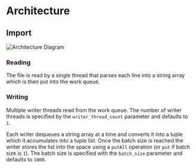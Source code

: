# Architecture


## Import

![Architecture Diagram](images/architecture.png "Import Process")


### Reading

The file is read by a single thread that parses each line into a string array which is then put into the work queue.


### Writing

Multiple writer threads read from the work queue. The number of writer threads is specified by the `writer_thread_count` parameter and defaults to `1`. 

Each writer dequeues a string array at a time and converts it into a tuple which it accumulates into a tuple list. Once the batch size is reached the writer stores the list into the space using a `putAll` operation (or `put` if batch size is `1`). The batch size is specified with the `batch_size` parameter and  defaults to `1000`. 